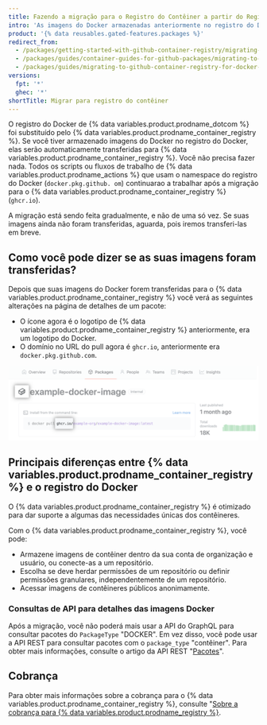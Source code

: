 ```yaml
---
title: Fazendo a migração para o Registro do Contêiner a partir do Registro Docker
intro: 'As imagens do Docker armazenadas anteriormente no registro do Docker estão sendo automaticamente transferidas para o {% data variables.product.prodname_container_registry %}.'
product: '{% data reusables.gated-features.packages %}'
redirect_from:
  - /packages/getting-started-with-github-container-registry/migrating-to-github-container-registry-for-docker-images
  - /packages/guides/container-guides-for-github-packages/migrating-to-github-container-registry-for-docker-images
  - /packages/guides/migrating-to-github-container-registry-for-docker-images
versions:
  fpt: '*'
  ghec: '*'
shortTitle: Migrar para registro do contêiner
---
```


O registro do Docker de {% data variables.product.prodname_dotcom %} foi substituído pelo {% data variables.product.prodname_container_registry %}. Se você tiver armazenado imagens do Docker no registro do Docker, elas serão automaticamente transferidas para {% data variables.product.prodname_container_registry %}. Você não precisa fazer nada. Todos os scripts ou fluxos de trabalho de {% data variables.product.prodname_actions %} que usam o namespace do registro do Docker (`docker.pkg.github. om`) continuarao a trabalhar após a migração para o {% data variables.product.prodname_container_registry %} (`ghcr.io`).

A migração está sendo feita gradualmente, e não de uma só vez. Se suas imagens ainda não foram transferidas, aguarda, pois iremos transferi-las em breve.

## Como você pode dizer se as suas imagens foram transferidas?

Depois que suas imagens do Docker forem transferidas para o {% data variables.product.prodname_container_registry %} você verá as seguintes alterações na página de detalhes de um pacote:

* O ícone agora é o logotipo de {% data variables.product.prodname_container_registry %} anteriormente, era um logotipo do Docker.
* O domínio no URL do pull agora é `ghcr.io`, anteriormente era `docker.pkg.github.com`.

![Página de detalhes de {% data variables.product.prodname_container_registry %}](/assets/images/help/package-registry/container-registry-details-page.png)

## Principais diferenças entre {% data variables.product.prodname_container_registry %} e o registro do Docker

O {% data variables.product.prodname_container_registry %} é otimizado para dar suporte a algumas das necessidades únicas dos contêineres.

Com o {% data variables.product.prodname_container_registry %}, você pode:
- Armazene imagens de contêiner dentro da sua conta de organização e usuário, ou conecte-as a um repositório.
- Escolha se deve herdar permissões de um repositório ou definir permissões granulares, independentemente de um repositório.
- Acessar imagens de contêineres públicos anonimamente.

### Consultas de API para detalhes das imagens Docker

Após a migração, você não poderá mais usar a API do GraphQL para consultar pacotes do `PackageType` "DOCKER". Em vez disso, você pode usar a API REST para consultar pacotes com o `package_type` "contêiner". Para obter mais informações, consulte o artigo da API REST "[Pacotes](/rest/reference/packages)".

## Cobrança

Para obter mais informações sobre a cobrança para o {% data variables.product.prodname_container_registry %}, consulte "[Sobre a cobrança para {% data variables.product.prodname_registry %}](/billing/managing-billing-for-github-packages/about-billing-for-github-packages).

